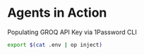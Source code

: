 # Agents in Action


Populating GROQ API Key via 1Password CLI

```sh 
export $(cat .env | op inject)
```

